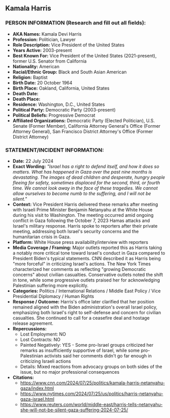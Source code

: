 ## Kamala Harris

### PERSON INFORMATION (Research and fill out all fields):
- **AKA Names:** Kamala Devi Harris
- **Profession:** Politician, Lawyer
- **Role Description:** Vice President of the United States
- **Years Active:** 2003-present
- **Best Known For:** Vice President of the United States (2021-present), former U.S. Senator from California
- **Nationality:** American
- **Racial/Ethnic Group:** Black and South Asian American
- **Religion:** Baptist
- **Birth Date:** 20 October 1964
- **Birth Place:** Oakland, California, United States
- **Death Date:** 
- **Death Place:** 
- **Residence:** Washington, D.C., United States
- **Political Party:** Democratic Party (2003-present)
- **Political Beliefs:** Progressive Democrat
- **Affiliated Organizations:** Democratic Party (Elected Politician), U.S. Senate (Former Member), California Attorney General's Office (Former Attorney General), San Francisco District Attorney's Office (Former District Attorney)

### STATEMENT/INCIDENT INFORMATION:
- **Date:** 22 July 2024
- **Exact Wording:** *"Israel has a right to defend itself, and how it does so matters. What has happened in Gaza over the past nine months is devastating. The images of dead children and desperate, hungry people fleeing for safety, sometimes displaced for the second, third, or fourth time. We cannot look away in the face of these tragedies. We cannot allow ourselves to become numb to the suffering, and I will not be silent."*
- **Context:** Vice President Harris delivered these remarks after meeting with Israeli Prime Minister Benjamin Netanyahu at the White House during his visit to Washington. The meeting occurred amid ongoing conflict in Gaza following the October 7, 2023 Hamas attacks and Israel's military response. Harris spoke to reporters after their private meeting, addressing both Israel's security concerns and the humanitarian crisis in Gaza.
- **Platform:** White House press availability/interview with reporters
- **Media Coverage / Framing:** Major outlets reported this as Harris taking a notably more critical tone toward Israel's conduct in Gaza compared to President Biden's typical statements. CNN described it as Harris being "more forceful" in criticizing Israel's actions. The New York Times characterized her comments as reflecting "growing Democratic concerns" about civilian casualties. Conservative outlets noted the shift in tone, while some progressive outlets praised her for acknowledging Palestinian suffering more explicitly.
- **Categories:** Politics / International Relations / Middle East Policy / Vice Presidential Diplomacy / Human Rights
- **Response / Outcome:** Harris's office later clarified that her position remained aligned with the Biden administration's overall Israel policy, emphasizing both Israel's right to self-defense and concern for civilian casualties. She continued to call for a ceasefire deal and hostage release agreement.
- **Repercussions:**
  - Lost Employment: NO
  - Lost Contracts: NO
  - Painted Negatively: YES - Some pro-Israel groups criticized her remarks as insufficiently supportive of Israel, while some pro-Palestinian activists said her comments didn't go far enough in criticizing Israeli actions
  - Details: Mixed reactions from advocacy groups on both sides of the issue, but no major professional consequences
- **Citations:** 
  - https://www.cnn.com/2024/07/25/politics/kamala-harris-netanyahu-gaza/index.html
  - https://www.nytimes.com/2024/07/25/us/politics/harris-netanyahu-gaza-israel.html
  - https://www.reuters.com/world/middle-east/harris-tells-netanyahu-she-will-not-be-silent-gaza-suffering-2024-07-25/